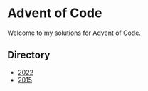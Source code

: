 # Advent of Code

Welcome to my solutions for Advent of Code.

## Directory
- [2022](https://github.com/Gxorge/advent-of-code/tree/master/src/main/kotlin/uk/hotten/adventofcode/aoc22)
- [2015](https://github.com/Gxorge/advent-of-code/tree/master/src/main/kotlin/uk/hotten/adventofcode/aoc15)
